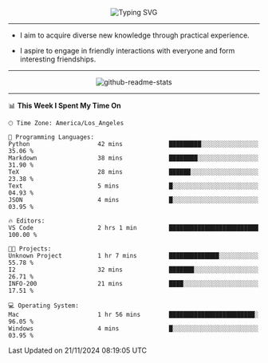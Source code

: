 <p align="center">
  <img src="https://readme-typing-svg.demolab.com?font=Fira+Code&weight=500&size=32&duration=2500&pause=1600&center=true&vCenter=true&random=false&width=1024&height=64&lines=Hi+there+%F0%9F%91%8B;I'm+delighted+you+could+make+it+here+%F0%9F%8E%89;I'm+Harry%2C+a+college+student+still+finding+my+way" alt="Typing SVG" />
</p>


---


- I aim to acquire diverse new knowledge through practical experience.

- I aspire to engage in friendly interactions with everyone and form interesting friendships.


---


<p align="center">
  <img src="https://github-readme-stats.vercel.app/api?username=Harry-Jing&show_icons=true" alt="github-readme-stats"/>
</p>


---

<!--START_SECTION:waka-->
📊 **This Week I Spent My Time On** 

```text
🕑︎ Time Zone: America/Los_Angeles

💬 Programming Languages: 
Python                   42 mins             █████████░░░░░░░░░░░░░░░░   35.06 % 
Markdown                 38 mins             ████████░░░░░░░░░░░░░░░░░   31.90 % 
TeX                      28 mins             ██████░░░░░░░░░░░░░░░░░░░   23.38 % 
Text                     5 mins              █░░░░░░░░░░░░░░░░░░░░░░░░   04.93 % 
JSON                     4 mins              █░░░░░░░░░░░░░░░░░░░░░░░░   03.95 % 

🔥 Editors: 
VS Code                  2 hrs 1 min         █████████████████████████   100.00 % 

🐱‍💻 Projects: 
Unknown Project          1 hr 7 mins         ██████████████░░░░░░░░░░░   55.78 % 
I2                       32 mins             ███████░░░░░░░░░░░░░░░░░░   26.71 % 
INFO-200                 21 mins             ████░░░░░░░░░░░░░░░░░░░░░   17.51 % 

💻 Operating System: 
Mac                      1 hr 56 mins        ████████████████████████░   96.05 % 
Windows                  4 mins              █░░░░░░░░░░░░░░░░░░░░░░░░   03.95 % 
```


 Last Updated on 21/11/2024 08:19:05 UTC
<!--END_SECTION:waka-->
